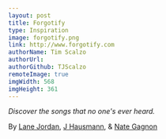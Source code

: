 ```yaml
---
layout: post
title: Forgotify
type: Inspiration
image: forgotify.png
link: http://www.forgotify.com
authorName: Tim Scalzo
authorUrl:
authorGithub: TJScalzo
remoteImage: true
imgWidth: 568
imgHeight: 361
---
```


_Discover the songs that no one's ever heard._

By [Lane Jordan](http://lanejordan.com), [J Hausmann](http://www.jgh.la), & [Nate Gagnon](http://www.nategagnon.com)

